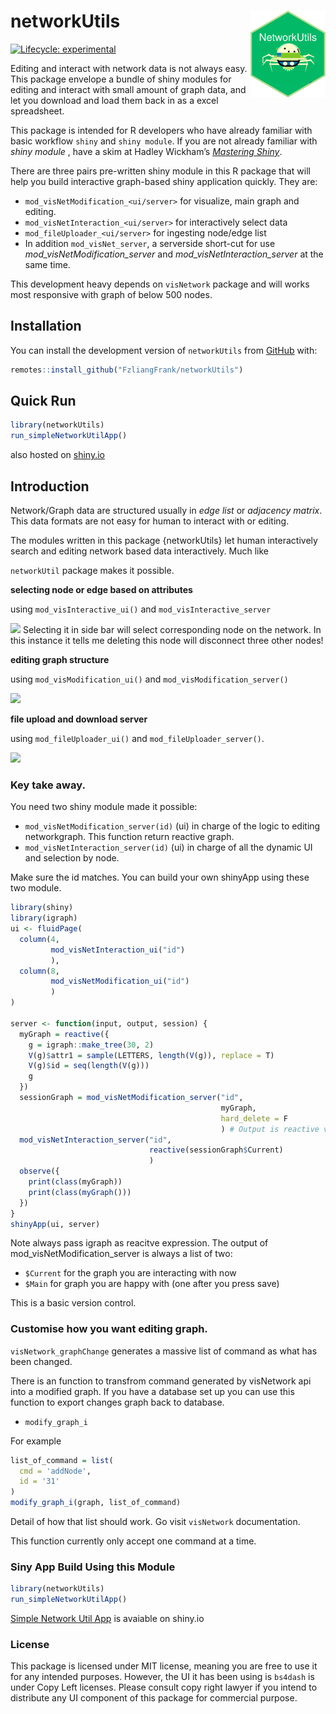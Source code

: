 
<!-- README.md is generated from README.Rmd. Please edit that file -->

# networkUtils <a href="https://fzliangfrank.github.io/networkUtils/"><img src="man/figures/logo.png" align="right" height="139" /></a>

<!-- badges: start -->

[![Lifecycle:
experimental](https://img.shields.io/badge/lifecycle-experimental-orange.svg)](https://lifecycle.r-lib.org/articles/stages.html#experimental)
<!-- badges: end -->

Editing and interact with network data is not always easy. This package
envelope a bundle of shiny modules for editing and interact with small
amount of graph data, and let you download and load them back in as a
excel spreadsheet.

This package is intended for R developers who have already familiar with
basic workflow `shiny` and `shiny module`. If you are not already
familiar with *shiny module* , have a skim at Hadley Wickham’s
[*Mastering Shiny*](https://mastering-shiny.org/scaling-modules.html).

There are three pairs pre-written shiny module in this R package that
will help you build interactive graph-based shiny application quickly.
They are:

- `mod_visNetModification_<ui/server>` for visualize, main graph and
  editing.
- `mod_visNetInteraction_<ui/server>` for interactively select data
- `mod_fileUploader_<ui/server>` for ingesting node/edge list
- In addition `mod_visNet_server`, a serverside short-cut for use
  *mod_visNetModification_server* and *mod_visNetInteraction_server* at
  the same time.

This development heavy depends on `visNetwork` package and will works
most responsive with graph of below 500 nodes.

## Installation

You can install the development version of `networkUtils` from
[GitHub](https://github.com/) with:

``` r
remotes::install_github("FzliangFrank/networkUtils")
```

## Quick Run

``` r
library(networkUtils)
run_simpleNetworkUtilApp()
```

also hosted on
[shiny.io](https://frank-the-tank.shinyapps.io/networkutils/)

## Introduction

Network/Graph data are structured usually in *edge list* or *adjacency
matrix*. This data formats are not easy for human to interact with or
editing.

The modules written in this package {networkUtils} let human
interactively search and editing network based data interactively. Much
like

`networkUtil` package makes it possible.

**selecting node or edge based on attributes**

using `mod_visInteractive_ui()` and `mod_visInteractive_server`

![](man/figures/demo_selector.gif) Selecting it in side bar will select
corresponding node on the network. In this instance it tells me deleting
this node will disconnect three other nodes!

**editing graph structure**

using `mod_visModification_ui()` and `mod_visModification_server()`

![](man/figures/demo_editor.gif)

**file upload and download server**

using `mod_fileUploader_ui()` and `mod_fileUploader_server()`.

![](man/figures/demo_putback_in.gif)

### Key take away.

You need two shiny module made it possible:

- `mod_visNetModification_server(id)` (ui) in charge of the logic to
  editing networkgraph. This function return reactive graph.
- `mod_visNetInteraction_server(id)` (ui) in charge of all the dynamic
  UI and selection by node.

Make sure the id matches. You can build your own shinyApp using these
two module.

``` r
library(shiny)
library(igraph)
ui <- fluidPage(
  column(4,
         mod_visNetInteraction_ui("id")
         ),
  column(8, 
         mod_visNetModification_ui("id")
         )  
)

server <- function(input, output, session) {
  myGraph = reactive({
    g = igraph::make_tree(30, 2)
    V(g)$attr1 = sample(LETTERS, length(V(g)), replace = T)
    V(g)$id = seq(length(V(g)))
    g
  })
  sessionGraph = mod_visNetModification_server("id", 
                                               myGraph,
                                               hard_delete = F
                                               ) # Output is reactive value
  mod_visNetInteraction_server("id", 
                               reactive(sessionGraph$Current)
                               )
  observe({
    print(class(myGraph))
    print(class(myGraph()))
  })
}
shinyApp(ui, server)
```

Note always pass igraph as reacitve expression. The output of
mod_visNetModification_server is always a list of two:

- `$Current` for the graph you are interacting with now
- `$Main` for graph you are happy with (one after you press save)

This is a basic version control.

### Customise how you want editing graph.

`visNetwork_graphChange` generates a massive list of command as what has
been changed.

There is an function to transfrom command generated by visNetwork api
into a modified graph. If you have a database set up you can use this
function to export changes graph back to database.

- `modify_graph_i`

For example

``` r
list_of_command = list(
  cmd = 'addNode',
  id = '31'
)
modify_graph_i(graph, list_of_command)
```

Detail of how that list should work. Go visit `visNetwork`
documentation.

This function currently only accept one command at a time.

### Siny App Build Using this Module

``` r
library(networkUtils)
run_simpleNetworkUtilApp()
```

[Simple Network Util
App](https://frank-the-tank.shinyapps.io/networkutils/?_ga=2.2760560.1153125338.1680970415-1261124081.1680970415)
is avaiable on shiny.io

### License

This package is licensed under MIT license, meaning you are free to use
it for any intended purposes. However, the UI it has been using is
`bs4dash` is under Copy Left licenses. Please consult copy right lawyer
if you intend to distribute any UI component of this package for
commercial purpose.
